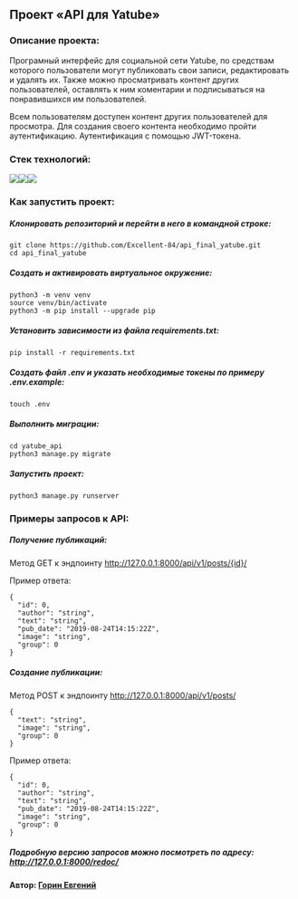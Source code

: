 ## Проект «API для Yatube»

### Описание проекта:

Програмный интерфейс для социальной сети Yatube, по средствам которого 
пользователи могут публиковать свои записи, редактировать и удалять их. 
Также можно просматривать контент других пользователей, оставлять к ним 
коментарии и подписываться на понравившихся им пользователей.

Всем пользователям доступен контент других пользователей для просмотра. 
Для создания своего контента необходимо пройти аутентификацию. 
Аутентификация с помощью JWT-токена.

### Стек технологий:
<img src="https://img.shields.io/badge/Python-FFFFFF?style=for-the-badge&logo=python&logoColor=3776AB"/><img src="https://img.shields.io/badge/django-FFFFFF?style=for-the-badge&logo=django&logoColor=082E08"/><img src="https://img.shields.io/badge/Django REST Framework-FFFFFF?style=for-the-badge&logo=&logoColor=361508"/>

### Как запустить проект:

##### Клонировать репозиторий и перейти в него в командной строке:

```
git clone https://github.com/Excellent-84/api_final_yatube.git
cd api_final_yatube
```

##### Cоздать и активировать виртуальное окружение:

```
python3 -m venv venv
source venv/bin/activate
python3 -m pip install --upgrade pip
```

##### Установить зависимости из файла requirements.txt:

```
pip install -r requirements.txt
```

##### Создать файл .env и указать необходимые токены по примеру .env.example:
``` 
touch .env
```

##### Выполнить миграции:

```
cd yatube_api
python3 manage.py migrate
```

##### Запустить проект:

```
python3 manage.py runserver
```


### Примеры запросов к API:

##### Получение публикаций:

Метод GET к эндпоинту   http://127.0.0.1:8000/api/v1/posts/{id}/

Пример ответа:

```
{
  "id": 0,
  "author": "string",
  "text": "string",
  "pub_date": "2019-08-24T14:15:22Z",
  "image": "string",
  "group": 0
}
```

##### Создание публикации:

Метод POST к эндпоинту   http://127.0.0.1:8000/api/v1/posts/

```
{
  "text": "string",
  "image": "string",
  "group": 0
}
```

Пример ответа:

```
{
  "id": 0,
  "author": "string",
  "text": "string",
  "pub_date": "2019-08-24T14:15:22Z",
  "image": "string",
  "group": 0
}
```

##### Подробную версию запросов можно посмотреть по адресу: http://127.0.0.1:8000/redoc/

#### Автор: [Горин Евгений](https://github.com/Excellent-84)

